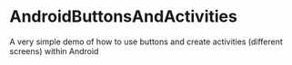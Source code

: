 AndroidButtonsAndActivities
===========================

A very simple demo of how to use buttons and create activities (different screens) within Android